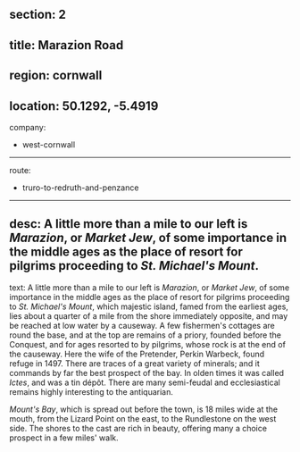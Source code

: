 section: 2
----
title: Marazion Road
----
region: cornwall
----
location: 50.1292, -5.4919
----
company:
- west-cornwall
----
route:
- truro-to-redruth-and-penzance
----
desc: A little more than a mile to our left is *Marazion*, or *Market Jew*, of some importance in the middle ages as the place of resort for pilgrims proceeding to *St. Michael's Mount*.
----
text: A little more than a mile to our left is *Marazion*, or *Market Jew*, of some importance in the middle ages as the place of resort for pilgrims proceeding to *St. Michael's Mount*, which majestic island, famed from the earliest ages, lies about a quarter of a mile from the shore immediately opposite, and may be reached at low water by a causeway. A few fishermen's cottages are round the base, and at the top are remains of a priory, founded before the Conquest, and for ages resorted to by pilgrims, whose rock is at the end of the causeway. Here the wife of the Pretender, Perkin Warbeck, found refuge in 1497. There are traces of a great variety of minerals; and it commands by far the best prospect of the bay. In olden times it was called *Ictes*, and was a tin dépôt. There are many semi-feudal and ecclesiastical remains highly interesting to the antiquarian.

*Mount's Bay*, which is spread out before the town, is 18 miles wide at the mouth, from the Lizard Point on the east, to the Rundlestone on the west side. The shores to the cast are rich in beauty, offering many a choice prospect in a few miles' walk.

